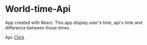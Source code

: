# World-time-Api
 
App created with React. This app display user's time, api's time and difference between those times.

Api: [Click](http://worldtimeapi.org/)
